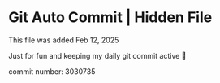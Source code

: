 # Git Auto Commit | Hidden File

This file was added Feb 12, 2025

Just for fun and keeping my daily git commit active 🤪

commit number: 3030735

